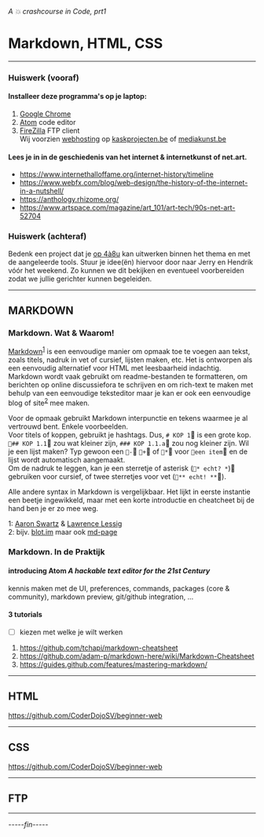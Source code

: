 *A :collision: crashcourse in Code, prt1*
# Markdown, HTML, CSS
----
### Huiswerk (vooraf)
#### Installeer deze programma's op je laptop:
1. [Google Chrome](http://www.google.com/chrome)
2. [Atom](https://atom.io/) code editor
3. [FireZilla](https://filezilla-project.org/) FTP client  
Wij voorzien [webhosting](https://nl.wikipedia.org/wiki/Webhosting) op [kaskprojecten.be](http://www.kaskprojecten.be/) of [mediakunst.be](https://mediakunst.be/)

#### Lees je in in de geschiedenis van het internet & internetkunst of net.art.
* https://www.internethalloffame.org/internet-history/timeline
* https://www.webfx.com/blog/web-design/the-history-of-the-internet-in-a-nutshell/
* https://anthology.rhizome.org/
* https://www.artspace.com/magazine/art_101/art-tech/90s-net-art-52704

### Huiswerk (achteraf)
Bedenk een project dat je [op 4à8u](http://fffff.at/speed-project/) kan uitwerken binnen het thema en met de aangeleerde tools.
Stuur je idee(ën) hiervoor door naar Jerry en Hendrik vóór het weekend. Zo kunnen we dit bekijken en eventueel voorbereiden zodat we jullie gerichter kunnen begeleiden.

----
## MARKDOWN

### Markdown. Wat & Waarom!
[Markdown](https://en.wikipedia.org/wiki/Markdown)<sup>[1](#myfootnote1)</sup> is een eenvoudige manier om opmaak toe te voegen aan tekst, zoals titels, nadruk in vet of cursief, lijsten maken, etc. Het is ontworpen als een eenvoudig alternatief voor HTML met leesbaarheid indachtig. Markdown wordt vaak gebruikt om readme-bestanden te formatteren, om berichten op online discussiefora te schrijven en om rich-text te maken met behulp van een eenvoudige teksteditor maar je kan er ook een eenvoudige blog of site<sup>[2](#myfootnote2)</sup> mee maken.

Voor de opmaak gebruikt Markdown interpunctie en tekens waarmee je al vertrouwd bent. Enkele voorbeelden.  
Voor titels of koppen, gebruikt je hashtags. Dus, ```# KOP 1``` is een grote kop. ```## KOP 1.1``` zou wat kleiner zijn, ```### KOP 1.1.a``` zou nog kleiner zijn.
Wil je een lijst maken? Typ gewoon een ```-``` ```+``` of ```*``` voor ```een item``` en de lijst wordt automatisch aangemaakt.  
Om de nadruk te leggen, kan je een sterretje of asterisk (```* echt? *```) gebruiken voor cursief, of twee sterretjes voor vet (```** echt! **```).

Alle andere syntax in Markdown is vergelijkbaar. Het lijkt in eerste instantie een beetje ingewikkeld, maar met een korte introductie en cheatcheet bij de hand ben je er zo mee weg.

<a name="myfootnote1">1</a>: [Aaron Swartz](https://www.youtube.com/watch?v=2M0GQww1GoY) & [Lawrence Lessig](https://en.wikipedia.org/wiki/Lawrence_Lessig)    
<a name="myfootnote1">2</a>: bijv. [blot.im](https://blot.im/) maar ook [md-page
](https://github.com/oscarmorrison/md-page)


### Markdown. In de Praktijk
#### introducing Atom *A hackable text editor for the 21st Century*
kennis maken met de UI, preferences, commands, packages (core & community), markdown preview, git/github integration, ...

#### 3 tutorials
- [ ] kiezen met welke je wilt werken
1. https://github.com/tchapi/markdown-cheatsheet
2. https://github.com/adam-p/markdown-here/wiki/Markdown-Cheatsheet
3. https://guides.github.com/features/mastering-markdown/  

----

## HTML
https://github.com/CoderDojoSV/beginner-web

----
## CSS
https://github.com/CoderDojoSV/beginner-web

----
## FTP
----
*-----fin-----*
